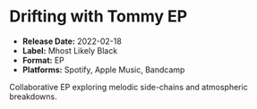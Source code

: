 # Drifting with Tommy EP

- **Release Date:** 2022-02-18
- **Label:** Mhost Likely Black
- **Format:** EP
- **Platforms:** Spotify, Apple Music, Bandcamp

Collaborative EP exploring melodic side-chains and atmospheric breakdowns.
